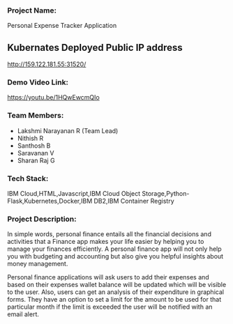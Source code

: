 ### Project Name:
Personal Expense Tracker Application

## Kubernates Deployed Public IP address
http://159.122.181.55:31520/

### Demo Video Link:
https://youtu.be/1HQwEwcmQIo
### Team Members:
 - Lakshmi Narayanan R (Team Lead)
 - Nithish R
 - Santhosh B
 - Saravanan V
 - Sharan Raj G

### Tech Stack:
IBM Cloud,HTML,Javascript,IBM Cloud Object Storage,Python-Flask,Kubernetes,Docker,IBM DB2,IBM Container Registry

### Project Description:
In simple words, personal finance entails all the financial decisions and activities that a Finance app makes your life easier by helping you to manage your finances efficiently. A personal finance app will not only help you with budgeting and accounting but also give you helpful insights about money management.


Personal finance applications will ask users to add their expenses and based on their expenses wallet balance will be updated which will be visible to the user.  Also, users can get an analysis of their expenditure in graphical forms. They have an option to set a limit for the amount to be used for that particular month if the limit is exceeded the user will be notified with an email alert.

